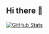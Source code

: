 ## Hi there 👋

[![GitHub Stats](https://gh-readme-profile.vercel.app/api?username=Yaowwwwww&theme=tokyonight&border_width=0&border_radius=12.8&title_color=55f5ff&text_color=55f5ff&icon_color=f29edc&border_color=d7d7d7&username_color=f29edc)](https://github.com/Yaowwwwww)
